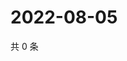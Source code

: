 # 2022-08-05

共 0 条

<!-- BEGIN WEIBO -->
<!-- 最后更新时间 Fri Aug 05 2022 09:40:44 GMT+0800 (China Standard Time) -->

<!-- END WEIBO -->
